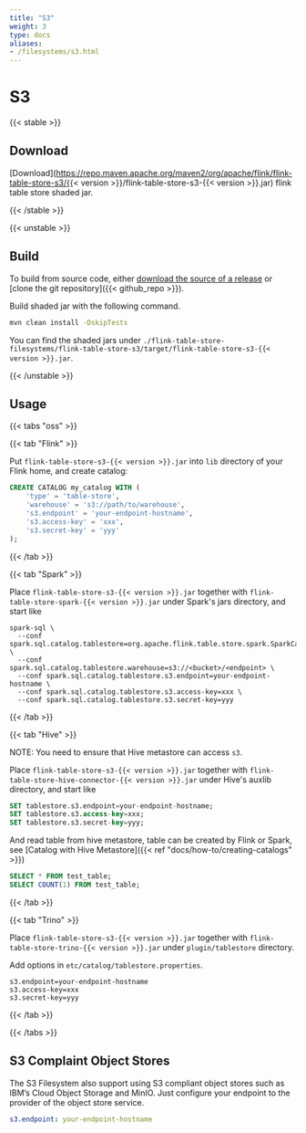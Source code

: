 ```yaml
---
title: "S3"
weight: 3
type: docs
aliases:
- /filesystems/s3.html
---
```

<!--
Licensed to the Apache Software Foundation (ASF) under one
or more contributor license agreements.  See the NOTICE file
distributed with this work for additional information
regarding copyright ownership.  The ASF licenses this file
to you under the Apache License, Version 2.0 (the
"License"); you may not use this file except in compliance
with the License.  You may obtain a copy of the License at

  http://www.apache.org/licenses/LICENSE-2.0

Unless required by applicable law or agreed to in writing,
software distributed under the License is distributed on an
"AS IS" BASIS, WITHOUT WARRANTIES OR CONDITIONS OF ANY
KIND, either express or implied.  See the License for the
specific language governing permissions and limitations
under the License.
-->

# S3

{{< stable >}}

## Download

[Download](https://repo.maven.apache.org/maven2/org/apache/flink/flink-table-store-s3/{{< version >}}/flink-table-store-s3-{{< version >}}.jar)
flink table store shaded jar.

{{< /stable >}}

{{< unstable >}}

## Build

To build from source code, either [download the source of a release](https://flink.apache.org/downloads.html) or [clone the git repository]({{< github_repo >}}).

Build shaded jar with the following command.

```bash
mvn clean install -DskipTests
```

You can find the shaded jars under
`./flink-table-store-filesystems/flink-table-store-s3/target/flink-table-store-s3-{{< version >}}.jar`.

{{< /unstable >}}

## Usage

{{< tabs "oss" >}}

{{< tab "Flink" >}}

Put `flink-table-store-s3-{{< version >}}.jar` into `lib` directory of your Flink home, and create catalog:

```sql
CREATE CATALOG my_catalog WITH (
    'type' = 'table-store',
    'warehouse' = 's3://path/to/warehouse',
    's3.endpoint' = 'your-endpoint-hostname',
    's3.access-key' = 'xxx',
    's3.secret-key' = 'yyy'
);
```

{{< /tab >}}

{{< tab "Spark" >}}

Place `flink-table-store-s3-{{< version >}}.jar` together with `flink-table-store-spark-{{< version >}}.jar` under Spark's jars directory, and start like

```shell
spark-sql \ 
  --conf spark.sql.catalog.tablestore=org.apache.flink.table.store.spark.SparkCatalog \
  --conf spark.sql.catalog.tablestore.warehouse=s3://<bucket>/<endpoint> \
  --conf spark.sql.catalog.tablestore.s3.endpoint=your-endpoint-hostname \
  --conf spark.sql.catalog.tablestore.s3.access-key=xxx \
  --conf spark.sql.catalog.tablestore.s3.secret-key=yyy
```

{{< /tab >}}

{{< tab "Hive" >}}

NOTE: You need to ensure that Hive metastore can access `s3`.

Place `flink-table-store-s3-{{< version >}}.jar` together with `flink-table-store-hive-connector-{{< version >}}.jar` under Hive's auxlib directory, and start like

```sql
SET tablestore.s3.endpoint=your-endpoint-hostname;
SET tablestore.s3.access-key=xxx;
SET tablestore.s3.secret-key=yyy;
```

And read table from hive metastore, table can be created by Flink or Spark, see [Catalog with Hive Metastore]({{< ref "docs/how-to/creating-catalogs" >}})
```sql
SELECT * FROM test_table;
SELECT COUNT(1) FROM test_table;
```

{{< /tab >}}

{{< tab "Trino" >}}

Place `flink-table-store-s3-{{< version >}}.jar` together with `flink-table-store-trino-{{< version >}}.jar` under `plugin/tablestore` directory.

Add options in `etc/catalog/tablestore.properties`.
```shell
s3.endpoint=your-endpoint-hostname
s3.access-key=xxx
s3.secret-key=yyy
```

{{< /tab >}}

{{< /tabs >}}

## S3 Complaint Object Stores

The S3 Filesystem also support using S3 compliant object stores such as IBM’s Cloud Object Storage and MinIO. Just configure your endpoint to the provider of the object store service.

```yaml
s3.endpoint: your-endpoint-hostname
```
